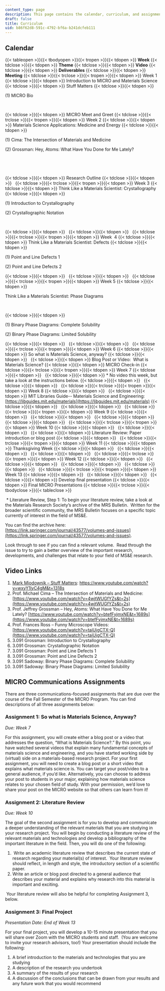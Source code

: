 ```yaml
---
content_type: page
description: This page contains the calendar, curriculum, and assignment listing.
draft: false
title: Curriculum
uid: b86f62d8-591c-4792-bf6a-b241dcfeb111
---
```

## Calendar

{{< tableopen >}}{{< tbodyopen >}}{{< tropen >}}{{< tdopen >}}
**Week**
{{< tdclose >}}{{< tdopen >}}
**Theme**
{{< tdclose >}}{{< tdopen >}}
**Video**
{{< tdclose >}}{{< tdopen >}}
**Deliverables**
{{< tdclose >}}{{< tdopen >}}
**Meeting**
{{< tdclose >}}{{< trclose >}}{{< tropen >}}{{< tdopen >}}
Week 1
{{< tdclose >}}{{< tdopen >}}
Introduction to MICRO and Materials Science
{{< tdclose >}}{{< tdopen >}}
Stuff Matters
{{< tdclose >}}{{< tdopen >}}

(1) MICRO Bio

 

{{< tdclose >}}{{< tdopen >}}
MICRO Meet and Greet
{{< tdclose >}}{{< trclose >}}{{< tropen >}}{{< tdopen >}}
Week 2
{{< tdclose >}}{{< tdopen >}}
Materials Science Applications: Medicine and Energy
{{< tdclose >}}{{< tdopen >}}

(1) Cima: The Intersection of Materials and Medicine

(2) Grossman: Hey, Atoms: What Have You Done for Me Lately?

 

 

{{< tdclose >}}{{< tdopen >}}
Research Outline
{{< tdclose >}}{{< tdopen >}}
 
{{< tdclose >}}{{< trclose >}}{{< tropen >}}{{< tdopen >}}
Week 3
{{< tdclose >}}{{< tdopen >}}
Think Like a Materials Scientist: Crystallography
{{< tdclose >}}{{< tdopen >}}

(1) Introduction to Crystallography

(2) Crystallographic Notation

 

{{< tdclose >}}{{< tdopen >}}
 
{{< tdclose >}}{{< tdopen >}}
 
{{< tdclose >}}{{< trclose >}}{{< tropen >}}{{< tdopen >}}
Week  4
{{< tdclose >}}{{< tdopen >}}
Think Like a Materials Scientist: Defects
{{< tdclose >}}{{< tdopen >}}

(1) Point and Line Defects 1

(2) Point and Line Defects 2

{{< tdclose >}}{{< tdopen >}}
 
{{< tdclose >}}{{< tdopen >}}
 
{{< tdclose >}}{{< trclose >}}{{< tropen >}}{{< tdopen >}}
Week 5
{{< tdclose >}}{{< tdopen >}}

Think Like a Materials Scientist: Phase Diagrams

 

{{< tdclose >}}{{< tdopen >}}

(1) Binary Phase Diagrams: Complete Solubility

(2) Binary Phase Diagrams: Limited Solubility

{{< tdclose >}}{{< tdopen >}}
 
{{< tdclose >}}{{< tdopen >}}
 
{{< tdclose >}}{{< trclose >}}{{< tropen >}}{{< tdopen >}}
Week 6
{{< tdclose >}}{{< tdopen >}}
So what is Materials Science, anyway?
{{< tdclose >}}{{< tdopen >}}
 
{{< tdclose >}}{{< tdopen >}}
Blog Post or Video:  What is Materials Science?
{{< tdclose >}}{{< tdopen >}}
MICRO Check-in
{{< tdclose >}}{{< trclose >}}{{< tropen >}}{{< tdopen >}}
Week 7
{{< tdclose >}}{{< tdopen >}}
 
{{< tdclose >}}{{< tdopen >}}
\* No video this week, but take a look at the instructions below.
{{< tdclose >}}{{< tdopen >}}
 
{{< tdclose >}}{{< tdopen >}}
 
{{< tdclose >}}{{< trclose >}}{{< tropen >}}{{< tdopen >}}
Week 8
{{< tdclose >}}{{< tdopen >}}
 
{{< tdclose >}}{{< tdopen >}}
MIT Libraries Guide-- Materials Science and Engineering: [https://libguides.mit.edu/materials](https://libguides.mit.edu/materials)
{{< tdclose >}}{{< tdopen >}}
 
{{< tdclose >}}{{< tdopen >}}
 
{{< tdclose >}}{{< trclose >}}{{< tropen >}}{{< tdopen >}}
Week 9
{{< tdclose >}}{{< tdopen >}}
 
{{< tdclose >}}{{< tdopen >}}
 
{{< tdclose >}}{{< tdopen >}}
 
{{< tdclose >}}{{< tdopen >}}
 
{{< tdclose >}}{{< trclose >}}{{< tropen >}}{{< tdopen >}}
Week 10
{{< tdclose >}}{{< tdopen >}}
 
{{< tdclose >}}{{< tdopen >}}
 
{{< tdclose >}}{{< tdopen >}}
Literature Review: Paper introduction or blog post
{{< tdclose >}}{{< tdopen >}}
 
{{< tdclose >}}{{< trclose >}}{{< tropen >}}{{< tdopen >}}
Week 11
{{< tdclose >}}{{< tdopen >}}
Thanksgiving Week
{{< tdclose >}}{{< tdopen >}}
 
{{< tdclose >}}{{< tdopen >}}
 
{{< tdclose >}}{{< tdopen >}}
 
{{< tdclose >}}{{< trclose >}}{{< tropen >}}{{< tdopen >}}
Week 12
{{< tdclose >}}{{< tdopen >}}
 
{{< tdclose >}}{{< tdopen >}}
 
{{< tdclose >}}{{< tdopen >}}
 
{{< tdclose >}}{{< tdopen >}}
 
{{< tdclose >}}{{< trclose >}}{{< tropen >}}{{< tdopen >}}
Week 13
{{< tdclose >}}{{< tdopen >}}
 
{{< tdclose >}}{{< tdopen >}}
 
{{< tdclose >}}{{< tdopen >}}
Develop final presentation
{{< tdclose >}}{{< tdopen >}}
Final MICRO Presentations
{{< tdclose >}}{{< trclose >}}{{< tbodyclose >}}{{< tableclose >}}

 \* Literature Review, Step 1: To begin your literature review, take a look at the Materials Research Society’s archive of the MRS Bulletin.  Written for the broader scientific community, the MRS Bulletin focuses on a specific topic currently of interest in the field of MS&E. 

You can find the archive here: [https://link.springer.com/journal/43577/volumes-and-issues](https://link.springer.com/journal/43577/volumes-and-issues).

Look through to see if you can find a relevant volume.  Read through the issue to try to gain a better overview of the important research, developments, and challenges that relate to your field of MS&E research.

## Video Links

1. [Mark Miodownik – Stuff Matters](https://www.youtube.com/watch?v=wxyY1lyC4gM&t=1318s): https://www.youtube.com/watch?v=wxyY1lyC4gM&t=1318s
2. Prof. Michael Cima – The Intersection of Materials and Medicine: [https://www.youtube.com/watch?v=4wjtWUGfYZs&t=2s](https://www.youtube.com/watch?v=4wjtWUGfYZs&t=2s)
3. Prof. Jeffrey Grossman – Hey, Atoms: What Have You Done for Me Lately? [https://www.youtube.com/watch?v=btefFyjmxNE&t=1689s](https://www.youtube.com/watch?v=btefFyjmxNE&t=1689s)
4. Prof. Frances Ross – Funny Microscope Videos: [https://www.youtube.com/watch?v=taiUjgCTX-Q](https://www.youtube.com/watch?v=taiUjgCTX-Q)
5. 3.091 Grossman: Introduction to Crystallography
6. 3.091 Grossman: Crystallographic Notation
7. 3.091 Grossman: Point and Line Defects 1
8. 3.091 Grossman: Point and Line Defects 2
9. 3.091 Sadoway: Binary Phase Diagrams: Complete Solubility
10. 3.091 Sadoway: Binary Phase Diagrams: Limited Solubility

## MICRO Communications Assignments

There are three communications-focused assignments that are due over the course of the Fall Semester of the MICRO Program. You can find descriptions of all three assignments below:

### Assignment 1: So what is Materials Science, Anyway?

*Due: Week 7*

For this assignment, you will create either a blog post or a video that addresses the question, “What is Materials Science?.” By this point, you have watched several videos that explain many fundamental concepts of materials science and engineering, and you have started working side by (virtual) side on a materials-based research project. For your first assignment, you will need to create a blog post or a short video that explains what materials science is. You can target your post/video to a general audience, if you’d like. Alternatively, you can choose to address your post to students in your major, explaining how materials science relates to your chosen field of study. With your permission, we’d love to share your post on the MICRO website so that others can learn from it!

### Assignment 2: Literature Review

*Due: Week 10*

The goal of the second assignment is for you to develop and communicate a deeper understanding of the relevant materials that you are studying in your research project. You will begin by conducting a literature review of the relevant materials and technologies and develop a bibliography of the important literature in the field. Then, you will do one of the following:

1.  Write an academic literature review that describes the current state of research regarding your material(s) of interest.  Your literature review should reflect, in length and style, the introductory section of a scientific paper.
2. Write an article or blog post directed to a general audience that describes your material and explains why research into this material is important and exciting.

 Your literature review will also be helpful for completing Assignment 3, below.

### Assignment 3: Final Project

*Presentation Date: End of Week 13*

For your final project, you will develop a 10-15 minute presentation that you will share over Zoom with the MICRO students and staff.  (You are welcome to invite your research advisors, too!) Your presentation should include the following:

1. A brief introduction to the materials and technologies that you are studying
2. A description of the research you undertook
3. A summary of the results of your research
4. A discussion of the conclusions that can be drawn from your results and any future work that you would recommend